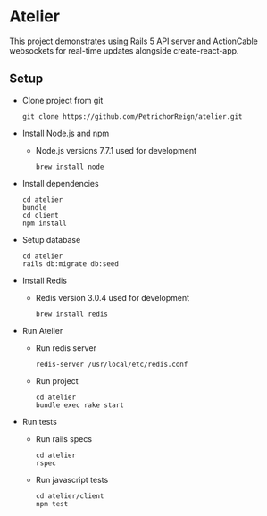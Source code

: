 # Atelier

This project demonstrates using Rails 5 API server and ActionCable websockets for real-time updates 
alongside create-react-app.

## Setup
* Clone project from git
  
  ```console
  git clone https://github.com/PetrichorReign/atelier.git
  ```

* Install Node.js and npm 
  * Node.js versions 7.7.1 used for development

    ```console
    brew install node   
    ```
* Install dependencies
  
  ```console
  cd atelier
  bundle
  cd client
  npm install
  ```
* Setup database

  ```console
  cd atelier
  rails db:migrate db:seed
  ```

* Install Redis 
  * Redis version 3.0.4 used for development                          

    ```console
    brew install redis
    ```

* Run Atelier
  * Run redis server 

    ```console
    redis-server /usr/local/etc/redis.conf
    ```
  * Run project
  
    ```console
    cd atelier
    bundle exec rake start
    ```
* Run tests
  * Run rails specs
  
    ```console
    cd atelier
    rspec
    ```
  * Run javascript tests
 
    ```console
    cd atelier/client
    npm test
    ```
